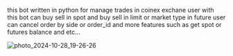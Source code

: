 this bot written in python for manage trades in coinex exchane 
user with this bot can buy sell in spot and buy sell in limit or market type in future 
user can cancel order by side or order_id and more features such as get spot or futures balance and etc...



![photo_2024-10-28_19-26-26](https://github.com/user-attachments/assets/6056e571-1bf3-411b-bdbb-d2ed4983d1e7)
